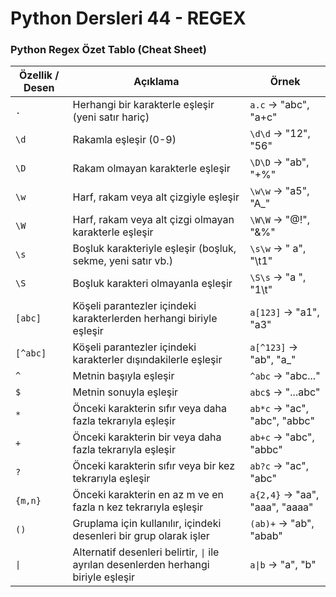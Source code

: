 # Python Dersleri 44 - REGEX


### Python Regex Özet Tablo (Cheat Sheet)

| Özellik / Desen      | Açıklama                                                                    | Örnek                  |
|----------------------|-----------------------------------------------------------------------------|------------------------|
| `.`                  | Herhangi bir karakterle eşleşir (yeni satır hariç)                          | `a.c` -> "abc", "a+c"  |
| `\d`                 | Rakamla eşleşir (0-9)                                                       | `\d\d` -> "12", "56"   |
| `\D`                 | Rakam olmayan karakterle eşleşir                                            | `\D\D` -> "ab", "+%"   |
| `\w`                 | Harf, rakam veya alt çizgiyle eşleşir                                       | `\w\w` -> "a5", "A_"   |
| `\W`                 | Harf, rakam veya alt çizgi olmayan karakterle eşleşir                       | `\W\W` -> "@!", "&%"   |
| `\s`                 | Boşluk karakteriyle eşleşir (boşluk, sekme, yeni satır vb.)                | `\s\w` -> " a", "\t1"  |
| `\S`                 | Boşluk karakteri olmayanla eşleşir                                          | `\S\s` -> "a ", "1\t"  |
| `[abc]`              | Köşeli parantezler içindeki karakterlerden herhangi biriyle eşleşir         | `a[123]` -> "a1", "a3" |
| `[^abc]`             | Köşeli parantezler içindeki karakterler dışındakilerle eşleşir              | `a[^123]` -> "ab", "a_"|
| `^`                  | Metnin başıyla eşleşir                                                       | `^abc` -> "abc..."     |
| `$`                  | Metnin sonuyla eşleşir                                                       | `abc$` -> "...abc"     |
| `*`                  | Önceki karakterin sıfır veya daha fazla tekrarıyla eşleşir                  | `ab*c` -> "ac", "abc", "abbc" |
| `+`                  | Önceki karakterin bir veya daha fazla tekrarıyla eşleşir                    | `ab+c` -> "abc", "abbc"|
| `?`                  | Önceki karakterin sıfır veya bir kez tekrarıyla eşleşir                     | `ab?c` -> "ac", "abc"  |
| `{m,n}`              | Önceki karakterin en az m ve en fazla n kez tekrarıyla eşleşir              | `a{2,4}` -> "aa", "aaa", "aaaa" |
| `()`                 | Gruplama için kullanılır, içindeki desenleri bir grup olarak işler          | `(ab)+` -> "ab", "abab"|
| `\|`                 | Alternatif desenleri belirtir, `\|` ile ayrılan desenlerden herhangi biriyle eşleşir | `a\|b` -> "a", "b" |

